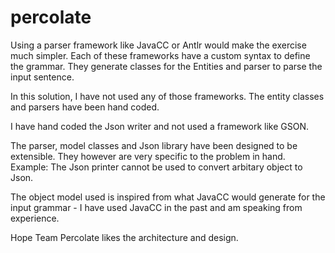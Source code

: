 # percolate

Using a parser framework like JavaCC or Antlr would make the exercise much simpler.
Each of these frameworks have a custom syntax to define the grammar.
They generate classes for the Entities and parser to parse the input sentence.

In this solution, I have not used any of those frameworks.
The entity classes and parsers have been hand coded.

I have hand coded the Json writer and not used a framework like GSON.

The parser, model classes and Json library have been designed to be extensible.
They however are very specific to the problem in hand.
Example: The Json printer cannot be used to convert arbitary object to Json.

The object model used is inspired from what JavaCC would generate for the input grammar -
I have used JavaCC in the past and am speaking from experience.

Hope Team Percolate likes the architecture and design.


